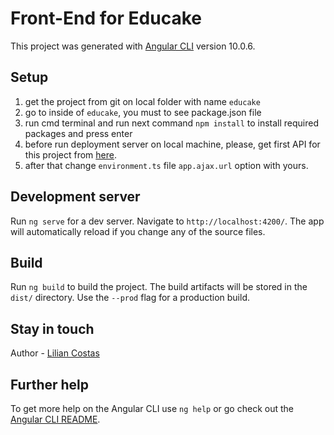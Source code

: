 # Front-End for Educake

This project was generated with [Angular CLI](https://github.com/angular/angular-cli) version 10.0.6.

## Setup

1) get the project from git on local folder with name `educake`
2) go to inside of `educake`, you must to see package.json file
3) run cmd terminal and run next command `npm install` to install required packages and press enter
4) before run deployment server on local machine, please, get first API for this project from [here](https://github.com/lcostash/api.educake).
5) after that change `environment.ts` file `app.ajax.url` option with yours. 

## Development server

Run `ng serve` for a dev server. Navigate to `http://localhost:4200/`. The app will automatically reload if you change any of the source files.

## Build

Run `ng build` to build the project. The build artifacts will be stored in the `dist/` directory. Use the `--prod` flag for a production build.

## Stay in touch

Author - [Lilian Costas](https://www.linkedin.com/in/lcostash/)

## Further help

To get more help on the Angular CLI use `ng help` or go check out the [Angular CLI README](https://github.com/angular/angular-cli/blob/master/README.md).
